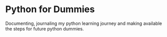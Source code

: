 # Python for Dummies
Documenting, journaling my python learning journey and making available the steps for future python dummies.


